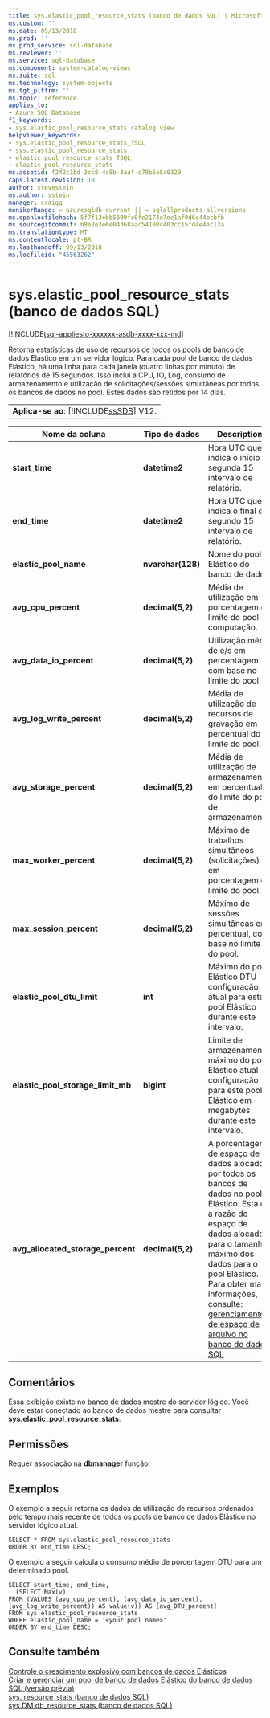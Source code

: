 ```yaml
---
title: sys.elastic_pool_resource_stats (banco de dados SQL) | Microsoft Docs
ms.custom: ''
ms.date: 09/13/2018
ms.prod: ''
ms.prod_service: sql-database
ms.reviewer: ''
ms.service: sql-database
ms.component: system-catalog-views
ms.suite: sql
ms.technology: system-objects
ms.tgt_pltfrm: ''
ms.topic: reference
applies_to:
- Azure SQL Database
f1_keywords:
- sys.elastic_pool_resource_stats catalog view
helpviewer_keywords:
- sys.elastic_pool_resource_stats_TSQL
- sys.elastic_pool_resource_stats
- elastic_pool_resource_stats_TSQL
- elastic_pool_resource_stats
ms.assetid: f242c1bd-3cc8-4c8b-8aaf-c79b6a8a0329
caps.latest.revision: 18
author: stevestein
ms.author: sstein
manager: craigg
monikerRange: = azuresqldb-current || = sqlallproducts-allversions
ms.openlocfilehash: 5f7f13ebb5699fc0fe2174e7ee1af9d6c44bcbfb
ms.sourcegitcommit: b8e2e3e6e04368aac54100c403cc15fd4e4ec13a
ms.translationtype: MT
ms.contentlocale: pt-BR
ms.lasthandoff: 09/13/2018
ms.locfileid: "45563262"
---
```

# <a name="syselasticpoolresourcestats-azure-sql-database"></a>sys.elastic_pool_resource_stats (banco de dados SQL)
[!INCLUDE[tsql-appliesto-xxxxxx-asdb-xxxx-xxx-md](../../includes/tsql-appliesto-xxxxxx-asdb-xxxx-xxx-md.md)]

  Retorna estatísticas de uso de recursos de todos os pools de banco de dados Elástico em um servidor lógico. Para cada pool de banco de dados Elástico, há uma linha para cada janela (quatro linhas por minuto) de relatórios de 15 segundos. Isso inclui a CPU, IO, Log, consumo de armazenamento e utilização de solicitações/sessões simultâneas por todos os bancos de dados no pool. Estes dados são retidos por 14 dias. 
  
||  
|-|  
|**Aplica-se ao**: [!INCLUDE[ssSDS](../../includes/sssds-md.md)] V12.|  
  
|Nome da coluna|Tipo de dados|Description|  
|-----------------|---------------|-----------------|  
|**start_time**|**datetime2**|Hora UTC que indica o início da segunda 15 intervalo de relatório.|  
|**end_time**|**datetime2**|Hora UTC que indica o final do segundo 15 intervalo de relatório.|  
|**elastic_pool_name**|**nvarchar(128)**|Nome do pool Elástico do banco de dados.|  
|**avg_cpu_percent**|**decimal(5,2)**|Média de utilização em porcentagem do limite do pool de computação.|  
|**avg_data_io_percent**|**decimal(5,2)**|Utilização média de e/s em percentagem com base no limite do pool.|  
|**avg_log_write_percent**|**decimal(5,2)**|Média de utilização de recursos de gravação em percentual do limite do pool.|  
|**avg_storage_percent**|**decimal(5,2)**|Média de utilização de armazenamento em percentual do limite do pool de armazenamento.|  
|**max_worker_percent**|**decimal(5,2)**|Máximo de trabalhos simultâneos (solicitações) em porcentagem do limite do pool.|  
|**max_session_percent**|**decimal(5,2)**|Máximo de sessões simultâneas em percentual, com base no limite do pool.|  
|**elastic_pool_dtu_limit**|**int**|Máximo do pool Elástico DTU configuração atual para este pool Elástico durante este intervalo.|  
|**elastic_pool_storage_limit_mb**|**bigint**|Limite de armazenamento máximo do pool Elástico atual configuração para este pool Elástico em megabytes durante este intervalo.|
|**avg_allocated_storage_percent**|**decimal(5,2)**|A porcentagem de espaço de dados alocado por todos os bancos de dados no pool Elástico.  Esta é a razão do espaço de dados alocado para o tamanho máximo dos dados para o pool Elástico.  Para obter mais informações, consulte: [gerenciamento de espaço de arquivo no banco de dados SQL](https://docs.microsoft.com/azure/sql-database/sql-database-file-space-management)|  
  
## <a name="remarks"></a>Comentários  
 Essa exibição existe no banco de dados mestre do servidor lógico. Você deve estar conectado ao banco de dados mestre para consultar **sys.elastic_pool_resource_stats**.  
  
## <a name="permissions"></a>Permissões  
 Requer associação na **dbmanager** função.  
  
## <a name="examples"></a>Exemplos  
 O exemplo a seguir retorna os dados de utilização de recursos ordenados pelo tempo mais recente de todos os pools de banco de dados Elástico no servidor lógico atual.  
  
```  
SELECT * FROM sys.elastic_pool_resource_stats   
ORDER BY end_time DESC;  
```  
  
 O exemplo a seguir calcula o consumo médio de porcentagem DTU para um determinado pool.  
  
```  
SELECT start_time, end_time,      
  (SELECT Max(v)      
FROM (VALUES (avg_cpu_percent), (avg_data_io_percent), (avg_log_write_percent)) AS value(v)) AS [avg_DTU_percent]    
FROM sys.elastic_pool_resource_stats   
WHERE elastic_pool_name = '<your pool name>'   
ORDER BY end_time DESC;  
```  
  
## <a name="see-also"></a>Consulte também  
 [Controle o crescimento explosivo com bancos de dados Elásticos](https://azure.microsoft.com/documentation/articles/sql-database-elastic-pool/)   
 [Criar e gerenciar um pool de banco de dados Elástico do banco de dados SQL (versão prévia)](https://azure.microsoft.com/documentation/articles/sql-database-elastic-pool-portal/)   
 [sys. resource_stats &#40;banco de dados SQL&#41;](../../relational-databases/system-catalog-views/sys-resource-stats-azure-sql-database.md)   
 [sys.DM db_resource_stats &#40;banco de dados SQL&#41;](../../relational-databases/system-dynamic-management-views/sys-dm-db-resource-stats-azure-sql-database.md)  
  
  
